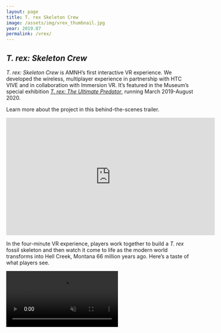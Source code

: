 ```yaml
---
layout: page
title: T. rex Skeleton Crew
image: /assets/img/vrex_thumbnail.jpg
year: 2019.07
permalink: /vrex/
---
```


## <i>T. rex: Skeleton Crew</i>

<i>T. rex: Skeleton Crew </i>is AMNH’s first interactive VR experience. We developed the wireless, multiplayer experience in partnership with HTC VIVE and in collaboration with Immersion VR. It’s featured in the Museum’s special exhibition <a href="https://www.amnh.org/exhibitions/t-rex-the-ultimate-predator" target="_blank"><i>T. rex: The Ultimate Predator</i></a>, running March 2019-August 2020. 

Learn more about the project in this behind-the-scenes trailer.

<iframe width="560" height="315" src="https://www.youtube.com/embed/cxaibw-ei7M" frameborder="0" allow="accelerometer; autoplay; encrypted-media; gyroscope; picture-in-picture" allowfullscreen></iframe>

In the four-minute VR experience, players work together to build a <i>T. rex</i> fossil skeleton and then watch it come to life as the modern world transforms into Hell Creek, Montana 66 million years ago. Here’s a taste of what players see.

<video src="/assets/video/T.Rex_Trailer.mp4" muted autoplay loop controls></video>
